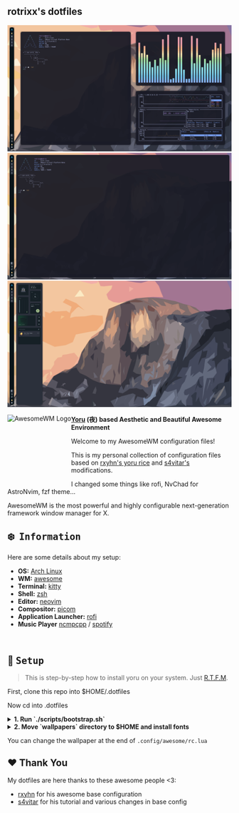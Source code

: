 ## rotrixx's dotfiles

![main image](.github/assets/main.png)
![img1](.github/assets/img1.png)
![img2](.github/assets/img2.png)

<a href="https://awesomewm.org/"><img alt="AwesomeWM Logo" height="150" align = "left" src="https://awesomewm.org/doc/api/images/AUTOGEN_wibox_logo_logo_and_name.svg"></a>

<b> <a href="https://github.com/rxyhn/yoru" target="_blank">Yoru</a> (夜) based Aesthetic and Beautiful Awesome Environment </b>

Welcome to my AwesomeWM configuration files!

This is my personal collection of configuration files based on [rxyhn's yoru rice](https://github.com/rxyhn/yoru) and [s4vitar's](https://github.com/s4vitar) modifications.

I changed some things like rofi, NvChad for AstroNvim, fzf theme...

AwesomeWM is the most powerful and highly configurable next-generation framework window manager for X.

<!-- INFORMATION -->

## :snowflake: ‎ <samp>Information</samp>

Here are some details about my setup:

- **OS:** [Arch Linux](https://archlinux.org)
- **WM:** [awesome](https://github.com/awesomeWM/awesome)
- **Terminal:** [kitty](https://sw.kovidgoyal.net/kitty/)
- **Shell:** [zsh](https://www.zsh.org/)
- **Editor:** [neovim](https://github.com/neovim/neovim)
- **Compositor:** [picom](https://github.com/yshui/picom)
- **Application Launcher:** [rofi](https://github.com/davatorium/rofi)
- **Music Player** [ncmpcpp](https://github.com/ncmpcpp/ncmpcpp) / [spotify](https://spotify.com)

<br>

<!-- SETUP -->

## :wrench: ‎ <samp>Setup</samp>

> This is step-by-step how to install yoru on your system. Just [R.T.F.M](https://en.wikipedia.org/wiki/RTFM).

First, clone this repo into $HOME/.dotfiles

Now cd into .dotfiles

<details>
<summary><b>1. Run `./scripts/bootstrap.sh`</b></summary>
<br>

> :warning: ‎ **This setup instructions only provided for Arch Linux (and other Arch-based distributions)**

This script will do all the installation process and [stow](https://www.gnu.org/software/stow/) configurations.

The script suposes you have a base installation with xorg and a Display Manager, also it suposes you have paru as AUR helper.
You are free to modify any script, you could remove some package or rust from `./scripts/install-packages.sh`.

</details>

<details>
<summary><b>2. Move `wallpapers` directory to $HOME and install fonts</b></summary>
<br>

```sh
mv wallpapers ~/wallpapers
```

> Install a few fonts (mainly icon fonts) in order for text and icons to be rendered properly.

Necessary fonts:

- **Roboto** - [here](https://fonts.google.com/specimen/Roboto)
- **Material Design Icons** - [here](https://github.com/google/material-design-icons)
- **Icomoon** - [here](https://www.dropbox.com/s/hrkub2yo9iapljz/icomoon.zip?dl=0)
- **Hack** - [here](https://github.com/ryanoasis/nerd-fonts/releases/download/v2.3.3/Hack.zip)

Once you download them and unpack them, place them into `~/.fonts` or `~/.local/share/fonts`.

And run this command for your system to detect the newly installed fonts.

```sh
fc-cache -fv
```

> Finally, now you can login with AwesomeWM

Congratulations, at this point you have installed my dotfiles! :tada:

Log out from your current desktop session and log in into AwesomeWM

</details>

You can change the wallpaper at the end of `.config/awesome/rc.lua`

## :heart: Thank You
My dotfiles are here thanks to these awesome people <3:
- [rxyhn](https://github.com/rxyhn) for his awesome base configuration
- [s4vitar](https://github.com/s4vitar) for his tutorial and various changes in base config
